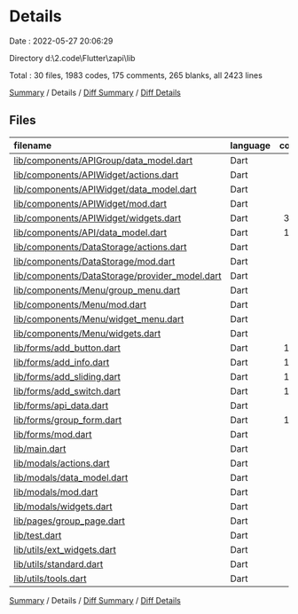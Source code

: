 # Details

Date : 2022-05-27 20:06:29

Directory d:\2.code\Flutter\zapi\lib

Total : 30 files,  1983 codes, 175 comments, 265 blanks, all 2423 lines

[Summary](results.md) / Details / [Diff Summary](diff.md) / [Diff Details](diff-details.md)

## Files
| filename | language | code | comment | blank | total |
| :--- | :--- | ---: | ---: | ---: | ---: |
| [lib/components/APIGroup/data_model.dart](/lib/components/APIGroup/data_model.dart) | Dart | 51 | 10 | 10 | 71 |
| [lib/components/APIWidget/actions.dart](/lib/components/APIWidget/actions.dart) | Dart | 25 | 1 | 3 | 29 |
| [lib/components/APIWidget/data_model.dart](/lib/components/APIWidget/data_model.dart) | Dart | 78 | 18 | 11 | 107 |
| [lib/components/APIWidget/mod.dart](/lib/components/APIWidget/mod.dart) | Dart | 17 | 2 | 6 | 25 |
| [lib/components/APIWidget/widgets.dart](/lib/components/APIWidget/widgets.dart) | Dart | 309 | 24 | 40 | 373 |
| [lib/components/API/data_model.dart](/lib/components/API/data_model.dart) | Dart | 119 | 21 | 22 | 162 |
| [lib/components/DataStorage/actions.dart](/lib/components/DataStorage/actions.dart) | Dart | 36 | 3 | 10 | 49 |
| [lib/components/DataStorage/mod.dart](/lib/components/DataStorage/mod.dart) | Dart | 11 | 0 | 6 | 17 |
| [lib/components/DataStorage/provider_model.dart](/lib/components/DataStorage/provider_model.dart) | Dart | 56 | 42 | 19 | 117 |
| [lib/components/Menu/group_menu.dart](/lib/components/Menu/group_menu.dart) | Dart | 49 | 0 | 8 | 57 |
| [lib/components/Menu/mod.dart](/lib/components/Menu/mod.dart) | Dart | 15 | 1 | 6 | 22 |
| [lib/components/Menu/widget_menu.dart](/lib/components/Menu/widget_menu.dart) | Dart | 87 | 2 | 9 | 98 |
| [lib/components/Menu/widgets.dart](/lib/components/Menu/widgets.dart) | Dart | 40 | 2 | 4 | 46 |
| [lib/forms/add_button.dart](/lib/forms/add_button.dart) | Dart | 103 | 4 | 8 | 115 |
| [lib/forms/add_info.dart](/lib/forms/add_info.dart) | Dart | 142 | 2 | 8 | 152 |
| [lib/forms/add_sliding.dart](/lib/forms/add_sliding.dart) | Dart | 161 | 1 | 8 | 170 |
| [lib/forms/add_switch.dart](/lib/forms/add_switch.dart) | Dart | 150 | 1 | 7 | 158 |
| [lib/forms/api_data.dart](/lib/forms/api_data.dart) | Dart | 28 | 1 | 2 | 31 |
| [lib/forms/group_form.dart](/lib/forms/group_form.dart) | Dart | 103 | 1 | 7 | 111 |
| [lib/forms/mod.dart](/lib/forms/mod.dart) | Dart | 18 | 0 | 7 | 25 |
| [lib/main.dart](/lib/main.dart) | Dart | 95 | 6 | 17 | 118 |
| [lib/modals/actions.dart](/lib/modals/actions.dart) | Dart | 39 | 9 | 9 | 57 |
| [lib/modals/data_model.dart](/lib/modals/data_model.dart) | Dart | 1 | 7 | 2 | 10 |
| [lib/modals/mod.dart](/lib/modals/mod.dart) | Dart | 6 | 0 | 4 | 10 |
| [lib/modals/widgets.dart](/lib/modals/widgets.dart) | Dart | 1 | 9 | 3 | 13 |
| [lib/pages/group_page.dart](/lib/pages/group_page.dart) | Dart | 86 | 2 | 7 | 95 |
| [lib/test.dart](/lib/test.dart) | Dart | 54 | 1 | 4 | 59 |
| [lib/utils/ext_widgets.dart](/lib/utils/ext_widgets.dart) | Dart | 67 | 2 | 5 | 74 |
| [lib/utils/standard.dart](/lib/utils/standard.dart) | Dart | 32 | 3 | 11 | 46 |
| [lib/utils/tools.dart](/lib/utils/tools.dart) | Dart | 4 | 0 | 2 | 6 |

[Summary](results.md) / Details / [Diff Summary](diff.md) / [Diff Details](diff-details.md)